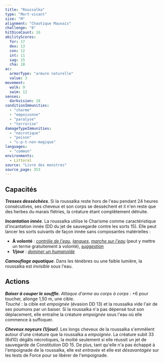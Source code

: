 ```yaml
---
title: "Roussalka"
type: "Mort-vivant"
size: "M"
alignment: "Chaotique Mauvais"
challenge: "6"
hitDiceCount: 16
abilityScores:
  for: 17
  dex: 13
  con: 12
  int: 11
  sag: 15
  cha: 18
ac:
  armorType: "armure naturelle"
  value: 3
movement:
  walk: 9
  swim: 12
senses:
  darkvision: 18
conditionImmunities:
  - "charme"
  - "empoisonne"
  - "paralyse"
  - "terrorise"
damageTypeImmunities:
  - "necrotique"
  - "poison"
  - "c-p-t-non-magique"
languages:
  - "commun"
environments:
  - Littoral
source: "Livre des monstres"
source_page: 353
---
```

## Capacités
_**Tresses desséchées**_. Si la roussalka reste hors de l'eau pendant 24 heures consécutives, ses cheveux et son corps se dessèchent et il n'en reste que des herbes du marais flétries, la créature étant complètement détruite.

_**Incantation innée**_. La roussalka utilise le Charisme comme caractéristique d'incantation innée (DD du jet de sauvegarde contre les sorts 15). Elle peut lancer les sorts suivants de façon innée sans composantes matérielles :
* **À volonté** : [_contrôle de l'eau_](/grimoire/controle-de-l-eau/), [_langues_](/grimoire/langues/), [_marche sur l'eau_](/grimoire/marche-sur-l-eau/) (peut y mettre un terme gratuitement à volonté), [_suggestion_](/grimoire/suggestion/)
* **1/jour** : [_dominer un humanoïde_](/grimoire/dominer-un-humanoide/)

_**Camouflage aquatique**_. Dans les ténèbres ou une faible lumière, la roussalka est _invisible_ sous l'eau.

## Actions
_**Baiser à couper le souffle**_. _Attaque d'arme au corps à corps_ : +6 pour toucher, allonge 1,50 m, une cible.  
_Touché_ : la cible est _empoignée_ (évasion DD 13) et la roussalka vide l'air de ses poumons par un baiser. Si la roussalka n'a pas dépensé tout son déplacement, elle entraîne la créature _empoignée_ sous l'eau où elle commence à suffoquer.

_**Cheveux noyeurs (1/jour)**_. Les longs cheveux de la roussalka s'emmêlent autour d'une créature que la roussalka a _empoignée_. La créature subit 33 (6d10) dégâts nécrotiques, la moitié seulement si elle réussit un jet de sauvegarde de Constitution DD 15. De plus, tant qu'elle n'a pas échappé à l'empoignade de la roussalka, elle est _entravée_ et elle est _désavantagée_ sur les tests de Force pour se libérer de l'empoignade.
